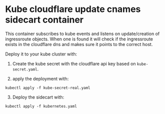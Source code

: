 # Kube cloudflare update cnames sidecart container

This container subscribes to kube events and listens on update/creation of ingressroute objects. When one is found
it will check if the ingressroute exists in the cloudflare dns and makes sure it points to the correct host.

Deploy it to your kube cluster with:

1. Create the kube secret with the cloudflare api key based on `kube-secret.yaml`.

2. apply the deployment with:

```
kubectl apply -f kube-secret-real.yaml
```

3. Deploy the sidecart with:

```
kubectl apply -f kubernetes.yaml
```

